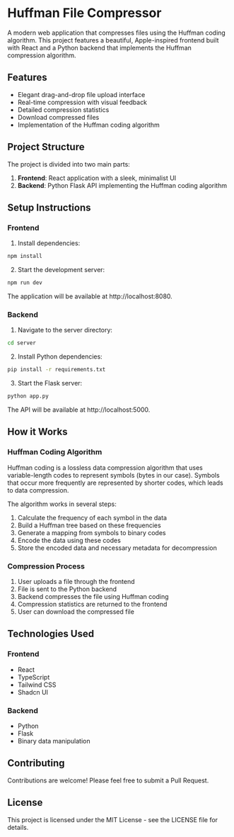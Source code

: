
# Huffman File Compressor

A modern web application that compresses files using the Huffman coding algorithm. This project features a beautiful, Apple-inspired frontend built with React and a Python backend that implements the Huffman compression algorithm.

## Features

- Elegant drag-and-drop file upload interface
- Real-time compression with visual feedback
- Detailed compression statistics
- Download compressed files
- Implementation of the Huffman coding algorithm

## Project Structure

The project is divided into two main parts:

1. **Frontend**: React application with a sleek, minimalist UI
2. **Backend**: Python Flask API implementing the Huffman coding algorithm

## Setup Instructions

### Frontend

1. Install dependencies:
```sh
npm install
```

2. Start the development server:
```sh
npm run dev
```

The application will be available at http://localhost:8080.

### Backend

1. Navigate to the server directory:
```sh
cd server
```

2. Install Python dependencies:
```sh
pip install -r requirements.txt
```

3. Start the Flask server:
```sh
python app.py
```

The API will be available at http://localhost:5000.

## How it Works

### Huffman Coding Algorithm

Huffman coding is a lossless data compression algorithm that uses variable-length codes to represent symbols (bytes in our case). Symbols that occur more frequently are represented by shorter codes, which leads to data compression.

The algorithm works in several steps:

1. Calculate the frequency of each symbol in the data
2. Build a Huffman tree based on these frequencies
3. Generate a mapping from symbols to binary codes
4. Encode the data using these codes
5. Store the encoded data and necessary metadata for decompression

### Compression Process

1. User uploads a file through the frontend
2. File is sent to the Python backend
3. Backend compresses the file using Huffman coding
4. Compression statistics are returned to the frontend
5. User can download the compressed file

## Technologies Used

### Frontend
- React
- TypeScript
- Tailwind CSS
- Shadcn UI

### Backend
- Python
- Flask
- Binary data manipulation

## Contributing

Contributions are welcome! Please feel free to submit a Pull Request.

## License

This project is licensed under the MIT License - see the LICENSE file for details.
